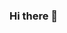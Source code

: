 ### Hi there 👋

<!--
**aminizahra/aminizahra** is a ✨ _special_ ✨ repository because its `README.md` (this file) appears on your GitHub profile.

Welcome to my GitHub!

-I’m an AI student at Shiraz University.

-I’m a Teacher Assistant at Filoger.

-I’m a Teacher Assistant at Sirjan University Of Technology (SUT).

-I was educated at Sirjan University Of Technology (SUT).

-->
